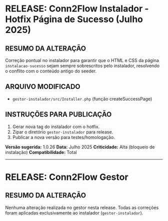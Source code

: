 


# RELEASE: Conn2Flow Instalador - Hotfix Página de Sucesso (Julho 2025)

## RESUMO DA ALTERAÇÃO

Correção pontual no instalador para garantir que o HTML e CSS da página `instalacao-sucesso` sejam sempre sobrescritos pelo instalador, resolvendo o conflito com o conteúdo antigo do seeder.

## ARQUIVO MODIFICADO

- `gestor-instalador/src/Installer.php` (função createSuccessPage)

## INSTRUÇÕES PARA PUBLICAÇÃO

1. Gerar nova tag do instalador com o hotfix.
2. Zipar o diretório `gestor-instalador` para release.
3. Publicar a nova versão para testes/homologação.

**Versão sugerida:** 1.0.26
**Data:** Julho 2025
**Criticidade:** Alta (bloqueio de instalação)
**Compatibilidade:** Total

---

# RELEASE: Conn2Flow Gestor

## RESUMO DA ALTERAÇÃO

Nenhuma alteração realizada no gestor nesta release. Todas as correções foram aplicadas exclusivamente ao instalador (`gestor-instalador`).
